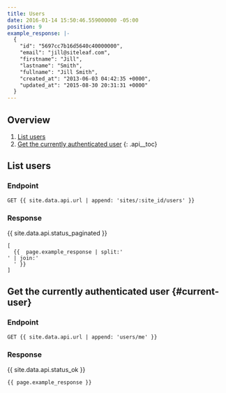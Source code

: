 ```yaml
---
title: Users
date: 2016-01-14 15:50:46.559000000 -05:00
position: 9
example_response: |-
  {
    "id": "5697cc7b16d5640c40000000",
    "email": "jill@siteleaf.com",
    "firstname": "Jill",
    "lastname": "Smith",
    "fullname": "Jill Smith",
    "created_at": "2013-06-03 04:42:35 +0000",
    "updated_at": "2015-08-30 20:31:31 +0000"
  }
---
```


## Overview

1. [List users](#list-users)
1. [Get the currently authenticated user](#current-user)
{: .api__toc}




## List users

### Endpoint

~~~
GET {{ site.data.api.url | append: 'sites/:site_id/users' }}
~~~

### Response

{{ site.data.api.status_paginated }}
~~~
[
  {{  page.example_response | split:'
' | join:'
  ' }}
]
~~~





## Get the currently authenticated user {#current-user}

### Endpoint

~~~
GET {{ site.data.api.url | append: 'users/me' }}
~~~

### Response

{{ site.data.api.status_ok }}
~~~
{{ page.example_response }}
~~~
